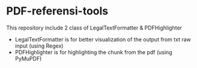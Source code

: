 # PDF-referensi-tools

This repository include 2 class of LegalTextFormatter & PDFHighlighter

- LegalTextFormatter is for better visualization of the output from txt raw input (using Regex)
- PDFHighlighter is for highlighting the chunk from the pdf (using PyMuPDF)